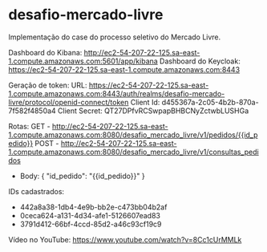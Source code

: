 # desafio-mercado-livre

Implementação do case do processo seletivo do Mercado Livre.

Dashboard do Kibana: http://ec2-54-207-22-125.sa-east-1.compute.amazonaws.com:5601/app/kibana
Dashboard do Keycloak: https://ec2-54-207-22-125.sa-east-1.compute.amazonaws.com:8443

Geração de token: 
  URL: https://ec2-54-207-22-125.sa-east-1.compute.amazonaws.com:8443/auth/realms/desafio-mercado-livre/protocol/openid-connect/token
  Client Id: d455367a-2c05-4b2b-870a-7f582f4850a4
  Client Secret: QT27DPfvRCSwpapBHBCNyZctwbLUSHGa

Rotas:
GET - http://ec2-54-207-22-125.sa-east-1.compute.amazonaws.com:8080/desafio_mercado_livre/v1/pedidos/{{id_pedido}}
POST - http://ec2-54-207-22-125.sa-east-1.compute.amazonaws.com:8080/desafio_mercado_livre/v1/consultas_pedidos
  - Body:
  {
    "id_pedido": "{{id_pedido}}"
  }

IDs cadastrados: 
  - 442a8a38-1db4-4e9b-bb2e-c473bb04b2af
  - 0ceca624-a131-4d34-afe1-5126607ead83
  - 3791d412-66bf-4ccd-85d2-a46c93cf19c9

Vídeo no YouTube: https://www.youtube.com/watch?v=8Cc1cUrMMLk
